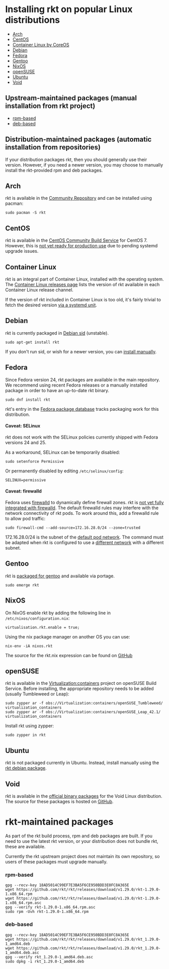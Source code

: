 # Installing rkt on popular Linux distributions

- [Arch](#arch)
- [CentOS](#centos)
- [Container Linux by CoreOS](#container-linux)
- [Debian](#debian)
- [Fedora](#fedora)
- [Gentoo](#gentoo)
- [NixOS](#nixos)
- [openSUSE](#opensuse)
- [Ubuntu](#ubuntu)
- [Void](#void)

## Upstream-maintained packages (manual installation from rkt project)
- [rpm-based](#rpm-based)
- [deb-based](#deb-based)


## Distribution-maintained packages (automatic installation from repositories)
If your distribution packages rkt, then you should generally use their version. However,
if you need a newer version, you may choose to manually install the rkt-provided rpm and deb packages.

## Arch

rkt is available in the [Community Repository][pkg-arch] and can be installed using pacman:
```
sudo pacman -S rkt
```

## CentOS

rkt is available in the [CentOS Community Build Service][pkg-centos] for CentOS 7.
However, this is [not yet ready for production use][rkt-1305] due to pending systemd upgrade issues.

## Container Linux

rkt is an integral part of Container Linux, installed with the operating system.
The [Container Linux releases page][cl-releases] lists the version of rkt available in each Container Linux release channel.

If the version of rkt included in Container Linux is too old, it's fairly trivial to fetch the desired version [via a systemd unit][cl-install-rkt].

## Debian

rkt is currently packaged in [Debian sid][pkg-debian] (unstable).

```
sudo apt-get install rkt
```

If you don't run sid, or wish for a newer version, you can [install manually](#deb-based).

## Fedora

Since Fedora version 24, rkt packages are available in the main repository. We recommend using recent Fedora releases or a manually installed package in order to have an up-to-date rkt binary.


```
sudo dnf install rkt
```

rkt's entry in the [Fedora package database][pkg-fedora] tracks packaging work for this distribution.

#### Caveat: SELinux

rkt does not work with the SELinux policies currently shipped with Fedora versions 24 and 25.

As a workaround, SELinux can be temporarily disabled:
```
sudo setenforce Permissive
```
Or permanently disabled by editing `/etc/selinux/config`:
```
SELINUX=permissive
```

#### Caveat: firewalld

Fedora uses [firewalld][firewalld] to dynamically define firewall zones.
rkt is [not yet fully integrated with firewalld][rkt-2206].
The default firewalld rules may interfere with the network connectivity of rkt pods.
To work around this, add a firewalld rule to allow pod traffic:
```
sudo firewall-cmd --add-source=172.16.28.0/24 --zone=trusted
```

172.16.28.0/24 is the subnet of the [default pod network][networking-overview-default]. The command must be adapted when rkt is configured to use a [different network][networking-overview-additional] with a different subnet.

## Gentoo

rkt is [packaged for gentoo][pkg-gentoo] and available via portage.

```
sudo emerge rkt
```

## NixOS

On NixOS enable rkt by adding the following line in `/etc/nixos/configuration.nix`:

```
virtualisation.rkt.enable = true;
```

Using the nix package manager on another OS you can use:

```
nix-env -iA nixos.rkt
```

The source for the rkt.nix expression can be found on [GitHub][rkt-nixos]


## openSUSE

rkt is available in the [Virtualization:containers][rkt-opensuse] project on openSUSE Build Service.
Before installing, the appropriate repository needs to be added (usually Tumbleweed or Leap):

```
sudo zypper ar -f obs://Virtualization:containers/openSUSE_Tumbleweed/ virtualization_containers
sudo zypper ar -f obs://Virtualization:containers/openSUSE_Leap_42.1/ virtualization_containers
```

Install rkt using zypper:

```
sudo zypper in rkt
```

## Ubuntu

rkt is not packaged currently in Ubuntu. Instead, install manually using the 
[rkt debian package](#deb-based).

## Void

rkt is available in the [official binary packages][void-packages] for the Void Linux distribution.
The source for these packages is hosted on [GitHub][rkt-void].


# rkt-maintained packages
As part of the rkt build process, rpm and deb packages are built. If you need to use
the latest rkt version, or your distribution does not bundle rkt, these are available.

Currently the rkt upstream project does not maintain its own repository, so users of these packages must
upgrade manually.

### rpm-based 
```
gpg --recv-key 18AD5014C99EF7E3BA5F6CE950BDD3E0FC8A365E
wget https://github.com/rkt/rkt/releases/download/v1.29.0/rkt-1.29.0-1.x86_64.rpm
wget https://github.com/rkt/rkt/releases/download/v1.29.0/rkt-1.29.0-1.x86_64.rpm.asc
gpg --verify rkt-1.29.0-1.x86_64.rpm.asc
sudo rpm -Uvh rkt-1.29.0-1.x86_64.rpm
```

### deb-based
```
gpg --recv-key 18AD5014C99EF7E3BA5F6CE950BDD3E0FC8A365E
wget https://github.com/rkt/rkt/releases/download/v1.29.0/rkt_1.29.0-1_amd64.deb
wget https://github.com/rkt/rkt/releases/download/v1.29.0/rkt_1.29.0-1_amd64.deb.asc
gpg --verify rkt_1.29.0-1_amd64.deb.asc
sudo dpkg -i rkt_1.29.0-1_amd64.deb
```

[cl-install-rkt]: install-rkt-in-coreos.md
[cl-releases]: https://coreos.com/releases/
[debian-823322]: https://bugs.debian.org/cgi-bin/bugreport.cgi?bug=823322
[firewalld]: https://fedoraproject.org/wiki/FirewallD
[networking-overview-additional]: networking/overview.md#setting-up-additional-networks
[networking-overview-default]: networking/overview.md#the-default-network
[pkg-arch]: https://www.archlinux.org/packages/community/x86_64/rkt/
[pkg-centos]: https://cbs.centos.org/koji/packageinfo?packageID=4464
[pkg-debian]: https://packages.debian.org/sid/utils/rkt
[pkg-fedora]: https://admin.fedoraproject.org/pkgdb/package/rpms/rkt/
[pkg-gentoo]: https://packages.gentoo.org/packages/app-emulation/rkt
[rkt-nixos]: https://github.com/NixOS/nixpkgs/blob/master/pkgs/applications/virtualization/rkt/default.nix
[rkt-opensuse]: https://build.opensuse.org/package/show/Virtualization:containers/rkt
[rkt-void]: https://github.com/voidlinux/void-packages/tree/master/srcpkgs/rkt
[rkt-1305]: https://github.com/rkt/rkt/issues/1305
[rkt-1978]: https://github.com/rkt/rkt/issues/1978
[rkt-2206]: https://github.com/rkt/rkt/issues/2206
[rkt-2322]: https://github.com/rkt/rkt/issues/2322
[rkt-2325]: https://github.com/rkt/rkt/issues/2325
[rkt-2326]: https://github.com/rkt/rkt/issues/2326
[void-packages]: http://www.voidlinux.eu/packages/
